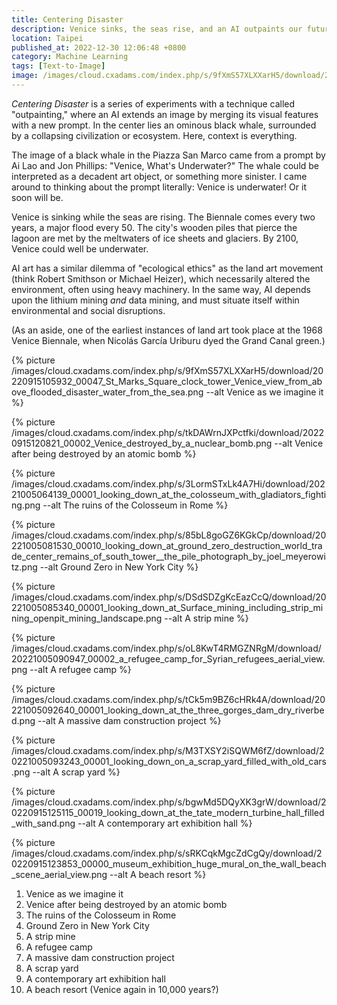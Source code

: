 ```yaml
---
title: Centering Disaster
description: Venice sinks, the seas rise, and an AI outpaints our future
location: Taipei
published_at: 2022-12-30 12:06:48 +0800
category: Machine Learning
tags: [Text-to-Image]
image: /images/cloud.cxadams.com/index.php/s/9fXmS57XLXXarH5/download/20220915105932_00047_St_Marks_Square_clock_tower_Venice_view_from_above_flooded_disaster_water_from_the_sea.png
---
```


*Centering Disaster* is a series of experiments with a technique called
"outpainting," where an AI extends an image by merging its visual features
with a new prompt. In the center lies an ominous black whale, surrounded by a
collapsing civilization or ecosystem. Here, context is everything.

The image of a black whale in the Piazza San Marco came from a prompt by Ai Lao
and Jon Phillips: "Venice, What's Underwater?" The whale could be interpreted as
a decadent art object, or something more sinister. I came around to thinking
about the prompt literally: Venice is underwater! Or it soon will be.

Venice is sinking while the seas are rising. The Biennale comes every two years,
a major flood every 50. The city's wooden piles that pierce the lagoon are met
by the meltwaters of ice sheets and glaciers. By 2100, Venice could well be
underwater.

AI art has a similar dilemma of "ecological ethics" as the land art movement (think Robert Smithson or Michael Heizer), which necessarily altered the environment, often using heavy machinery. In the same way, AI depends upon the lithium mining *and* data mining, and must situate itself within environmental and social disruptions.

(As an aside, one of the earliest instances of land art took place at the 1968 Venice Biennale, when Nicolás García Uriburu dyed the Grand Canal green.)

{% picture /images/cloud.cxadams.com/index.php/s/9fXmS57XLXXarH5/download/20220915105932_00047_St_Marks_Square_clock_tower_Venice_view_from_above_flooded_disaster_water_from_the_sea.png --alt Venice as we imagine it %}

{% picture /images/cloud.cxadams.com/index.php/s/tkDAWrnJXPctfki/download/20220915120821_00002_Venice_destroyed_by_a_nuclear_bomb.png --alt Venice after being destroyed by an atomic bomb %}

{% picture /images/cloud.cxadams.com/index.php/s/3LormSTxLk4A7Hi/download/20221005064139_00001_looking_down_at_the_colosseum_with_gladiators_fighting.png --alt The ruins of the Colosseum in Rome %}

{% picture /images/cloud.cxadams.com/index.php/s/85bL8goGZ6KGkCp/download/20221005081530_00010_looking_down_at_ground_zero_destruction_world_trade_center_remains_of_south_tower__the_pile_photograph_by_joel_meyerowitz.png --alt Ground Zero in New York City %}

{% picture /images/cloud.cxadams.com/index.php/s/DSdSDZgKcEazCcQ/download/20221005085340_00001_looking_down_at_Surface_mining_including_strip_mining_openpit_mining_landscape.png --alt A strip mine %}

{% picture /images/cloud.cxadams.com/index.php/s/oL8KwT4RMGZNRgM/download/20221005090947_00002_a_refugee_camp_for_Syrian_refugees_aerial_view.png --alt A refugee camp %}

{% picture /images/cloud.cxadams.com/index.php/s/tCk5m9BZ6cHRk4A/download/20221005092640_00001_looking_down_at_the_three_gorges_dam_dry_riverbed.png --alt A massive dam construction project %}

{% picture /images/cloud.cxadams.com/index.php/s/M3TXSY2iSQWM6fZ/download/20221005093243_00001_looking_down_on_a_scrap_yard_filled_with_old_cars.png --alt A scrap yard %}

{% picture /images/cloud.cxadams.com/index.php/s/bgwMd5DQyXK3grW/download/20220915125115_00019_looking_down_at_the_tate_modern_turbine_hall_filled_with_sand.png --alt A contemporary art exhibition hall %}

{% picture /images/cloud.cxadams.com/index.php/s/sRKCqkMgcZdCgQy/download/20220915123853_00000_museum_exhibition_huge_mural_on_the_wall_beach_scene_aerial_view.png --alt A beach resort %}

1. Venice as we imagine it
2. Venice after being destroyed by an atomic bomb
3. The ruins of the Colosseum in Rome
4. Ground Zero in New York City
5. A strip mine
6. A refugee camp
7. A massive dam construction project
8. A scrap yard
9. A contemporary art exhibition hall
10. A beach resort (Venice again in 10,000 years?)
